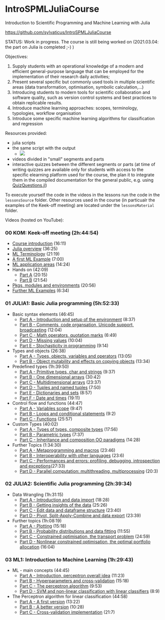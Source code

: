 # IntroSPMLJuliaCourse
Introduction to Scientific Programming and Machine Learning with Julia

https://github.com/sylvaticus/IntroSPMLJuliaCourse

STATUS: Work in progress. The course is still being worked on (2021.03.04: the part on Julia is completed ;-) )

Objectives: 
1. Supply students with an operational knowledge of a modern and efficient general-purpose language that can be employed for the implementation of their research daily activities;
2. Present several specific but commonly used tools in multiple scientific areas (data transformation, optimisation, symbolic calculation,...)
3. Introducing students to modern tools for scientific collaboration and software quality, such as version control systems and best practices to obtain replicable results.
4. Introduce machine learning approaches: scopes, terminology, typologies, workflow organisation
5. Introduce some specific machine learning algorithms for classification and regression

Resources provided:
- julia scripts
- the same script with the output
  - [![](https://img.shields.io/badge/docs-dev-blue.svg)](https://sylvaticus.github.io/IntroSPMLJuliaCourse/dev)
- videos divided in "small" segments and parts
- interactive quizzes between the different segments or parts (at time of writing quizzes are available only for students with access to the specific elearning platform used for the course, the plan it to integrate them in the compiled documentation for the general public, e.g. using [QuizQuestions.jl](https://github.com/jverzani/QuizQuestions.jl))

To execute yourself the code in the videos in the lessons run the code in the `lessonsSource` folder.
Other resources used in the course (in particualr the examples of the Keek-off meeting) are located under the `lessonsMaterial` folder.

Videos (hosted on YouTube):

### 00 KOM: Keek-off meeting (2h:44:54)
- [Course introduction](https://www.youtube.com/watch?v=2tM5oIvOQnU&list=PLDIpPSqVuMmLGUNGMXL2eO2pqKlzdPfxa&index=1) (16:11)
- [Julia overview](https://www.youtube.com/watch?v=uW8iyTjSaJk&list=PLDIpPSqVuMmLGUNGMXL2eO2pqKlzdPfxa&index=2) (36:25)
- [ML Terminology](https://www.youtube.com/watch?v=l9ls2yssKiE&list=PLDIpPSqVuMmLGUNGMXL2eO2pqKlzdPfxa&index=3) (21:19)
- [A first ML Example](https://www.youtube.com/watch?v=SclPPNvYEAI&list=PLDIpPSqVuMmLGUNGMXL2eO2pqKlzdPfxa&index=4) (7:00)
- [ML application areas](https://www.youtube.com/watch?v=bIApDXIhm1k&list=PLDIpPSqVuMmLGUNGMXL2eO2pqKlzdPfxa&index=5) (14:24)
- Hands on (42:09)
  - [Part A](https://www.youtube.com/watch?v=kT9Vm8Ov6qo&list=PLDIpPSqVuMmLGUNGMXL2eO2pqKlzdPfxa&index=6) (20:15)
  - [Part B](https://www.youtube.com/watch?v=51AwIJzxtgw&list=PLDIpPSqVuMmLGUNGMXL2eO2pqKlzdPfxa&index=7) (21:54)
- [Pkgs, modules and environments](https://www.youtube.com/watch?v=_qTLSrk1ICA&list=PLDIpPSqVuMmLGUNGMXL2eO2pqKlzdPfxa&index=8) (20:56)
- [Further ML Examples](https://www.youtube.com/watch?v=9Kni5XkQV5M&list=PLDIpPSqVuMmLGUNGMXL2eO2pqKlzdPfxa&index=9) (6:34)

### 01 JULIA1: Basic Julia programming (5h:52:33)
- Basic syntax elements (46:45)
  - [Part A - Introduction and setup of the environment](https://www.youtube.com/watch?v=fRv3vAmzHS8&list=PLDIpPSqVuMmK1poGUS7nuAXXILxHxmV2O&index=1) (8:37)
  - [Part B - Comments, code organsation, Unicode support, broadcasting](https://www.youtube.com/watch?v=1SVA6woAq18&list=PLDIpPSqVuMmK1poGUS7nuAXXILxHxmV2O&index=2) (12:04)
  - [Part C - Math operators, quotation marks](https://www.youtube.com/watch?v=1AVb-92QmPg&list=PLDIpPSqVuMmK1poGUS7nuAXXILxHxmV2O&index=3) (6:49)
  - [Part D - Missing values](https://www.youtube.com/watch?v=UGlJlH1BbjM&list=PLDIpPSqVuMmK1poGUS7nuAXXILxHxmV2O&index=4) (10:04)
  - [Part E - Stochasticity in programming](https://www.youtube.com/watch?v=Hi_a7YWA_j8&list=PLDIpPSqVuMmK1poGUS7nuAXXILxHxmV2O&index=5) (9:14)
- Types and objects (26:38)
  - [Part A - Types, objects, variables and operators](https://www.youtube.com/watch?v=tOqojCvpAuE&list=PLDIpPSqVuMmK1poGUS7nuAXXILxHxmV2O&index=6) (13:05)
  - [Part B - Object mutability and effects on copying objects](https://www.youtube.com/watch?v=yeaTNPKqRTo&list=PLDIpPSqVuMmK1poGUS7nuAXXILxHxmV2O&index=7) (13:34)      
- Predefined types (1h:39:50)
  - [Part A - Primitive types, char and strings](https://www.youtube.com/watch?v=kEb50RK1sK0&list=PLDIpPSqVuMmK1poGUS7nuAXXILxHxmV2O&index=8) (9:37)
  - [Part B - One dimensional arrays](https://www.youtube.com/watch?v=4nR1rI8_hug&list=PLDIpPSqVuMmK1poGUS7nuAXXILxHxmV2O&index=9) (30:42)
  - [Part C - Multidimensional arrays](https://www.youtube.com/watch?v=WJcikzhIr7Y&list=PLDIpPSqVuMmK1poGUS7nuAXXILxHxmV2O&index=10) (23:37)
  - [Part D - Tuples and named tuples](https://www.youtube.com/watch?v=79kRlC5dbAo&list=PLDIpPSqVuMmK1poGUS7nuAXXILxHxmV2O&index=11) (7:50)
  - [Part E - Dictionaries and sets](https://www.youtube.com/watch?v=KwY_dfvzByk&list=PLDIpPSqVuMmK1poGUS7nuAXXILxHxmV2O&index=12) (8:57)
  - [Part F - Date and times](https://www.youtube.com/watch?v=y4Ty2Wx_lC4&list=PLDIpPSqVuMmK1poGUS7nuAXXILxHxmV2O&index=13) (19:11)
- Control flow and functions (44:47)
  - [Part A - Variables scope](https://www.youtube.com/watch?v=S8HcWitIRZg&list=PLDIpPSqVuMmK1poGUS7nuAXXILxHxmV2O&index=14) (9:47)
  - [Part B - Loops and conditional statements](https://www.youtube.com/watch?v=DGh_5aNKghI&list=PLDIpPSqVuMmK1poGUS7nuAXXILxHxmV2O&index=15) (9:2)   
  - [Part C - Functions](https://www.youtube.com/watch?v=oejR6LKvFXY&list=PLDIpPSqVuMmK1poGUS7nuAXXILxHxmV2O&index=16) (25:57)
- Custom Types (40:02)
  - [Part A - Types of types, composite types](https://www.youtube.com/watch?v=-tuVyAixoXE&list=PLDIpPSqVuMmK1poGUS7nuAXXILxHxmV2O&index=17) (17:56)
  - [Part B - Parametric types](https://www.youtube.com/watch?v=UCybSmhURIE&list=PLDIpPSqVuMmK1poGUS7nuAXXILxHxmV2O&index=18) (7:37)
  - [Part C - Inheritance and composition OO paradigms](https://www.youtube.com/watch?v=gv8ZIThsHTo&list=PLDIpPSqVuMmK1poGUS7nuAXXILxHxmV2O&index=19) (14:28)  
- Further Topics (1:34:30)
  - [Part A - Metaprogramming and macros](https://www.youtube.com/watch?v=Q3Fx6pFLCFk&list=PLDIpPSqVuMmK1poGUS7nuAXXILxHxmV2O&index=20) (23:46)
  - [Part B - Interoperability with other languages](https://www.youtube.com/watch?v=xK_Ug2gtQvU&list=PLDIpPSqVuMmK1poGUS7nuAXXILxHxmV2O&index=21) (23:6)
  - [Part C - Performances and errors: profiling, debugging, introspection and exceptions](https://www.youtube.com/watch?v=vg8v_6oX2DM&list=PLDIpPSqVuMmK1poGUS7nuAXXILxHxmV2O&index=22)(27:33)
  - [Part D - Parallel computation: multithreading, multiprocessing](https://www.youtube.com/watch?v=L849oXXCXFM&list=PLDIpPSqVuMmK1poGUS7nuAXXILxHxmV2O&index=23) (20:3)


### 02 JULIA2: Scientific Julia programming (2h:39:34)
- Data Wrangling (1h:31:15)
  - [Part A - Introduction and data import](https://www.youtube.com/watch?v=o3TiuZlxMKI&list=PLDIpPSqVuMmI4Dhiekw2y1wakzsaMSJVG&index=1) (18:28)
  - [Part B - Getting insights of the data](https://www.youtube.com/watch?v=_iQh9dddIUY&list=PLDIpPSqVuMmI4Dhiekw2y1wakzsaMSJVG&index=2) (25:26)
  - [Part C - Edit data and dataframe structure](https://www.youtube.com/watch?v=qhhT-Ckyvag&list=PLDIpPSqVuMmI4Dhiekw2y1wakzsaMSJVG&index=3) (23:40)
  - [Part D - Pivot, Split-Apply-Combine and data export](https://www.youtube.com/watch?v=w1KcD8sJLok&list=PLDIpPSqVuMmI4Dhiekw2y1wakzsaMSJVG&index=4) (23:39)
- Further topics (1h:08:19)
  - [Part A - Plotting](https://www.youtube.com/watch?v=b-WkKMLd-Ws&list=PLDIpPSqVuMmI4Dhiekw2y1wakzsaMSJVG&index=5) (15:18)
  - [Part B - Probability distributions and data fitting](https://www.youtube.com/watch?v=cfNXk2eiIFE&list=PLDIpPSqVuMmI4Dhiekw2y1wakzsaMSJVG&index=6) (11:55)
  - [Part C - Constrained optimisation, the transport problem](https://www.youtube.com/watch?v=vxo7nOpnFSs&list=PLDIpPSqVuMmI4Dhiekw2y1wakzsaMSJVG&index=7) (24:59)
  - [Part D - Nonlinear constrained optimisation, the optimal portfolio allocation](https://www.youtube.com/watch?v=_ypOlSwCC7U&list=PLDIpPSqVuMmI4Dhiekw2y1wakzsaMSJVG&index=8) (16:04)

### 03 ML1: Introduction to Machine Learning (1h:29:43)
- ML - main concepts (44:45)
  - [Part A - Introduction, perceptron overall idea](https://www.youtube.com/watch?v=JuqCxqLik0s&list=PLDIpPSqVuMmL9JsL_hDdciDvreAOtQg3v&index=1) (11:23)
  - [Part B - Hyperparameters and cross-validation](https://www.youtube.com/watch?v=agi2dKxClec&list=PLDIpPSqVuMmL9JsL_hDdciDvreAOtQg3v&index=2) (15:18)
  - [Part C - The perceptron algorithm](https://www.youtube.com/watch?v=2otq8KEMp8Y&list=PLDIpPSqVuMmL9JsL_hDdciDvreAOtQg3v&index=3) (9:53)
  - [Part D - SVM and non-linear classification with linear classifiers](https://www.youtube.com/watch?v=KsOubVwDcjY&list=PLDIpPSqVuMmL9JsL_hDdciDvreAOtQg3v&index=4) (8:9)
- The Perceptron algorithm for linear classification (44:58)
  - [Part A - A first version](https://www.youtube.com/watch?v=kOGSvdgd_3Y&list=PLDIpPSqVuMmL9JsL_hDdciDvreAOtQg3v&index=5) (13:22)
  - [Part B - A better version](https://www.youtube.com/watch?v=g0yz7La53Vc&list=PLDIpPSqVuMmL9JsL_hDdciDvreAOtQg3v&index=6) (10:28)
  - [Part C - Cross-validation implementation](https://www.youtube.com/watch?v=ieIZFF6RYQo&list=PLDIpPSqVuMmL9JsL_hDdciDvreAOtQg3v&index=7) (21:7)
